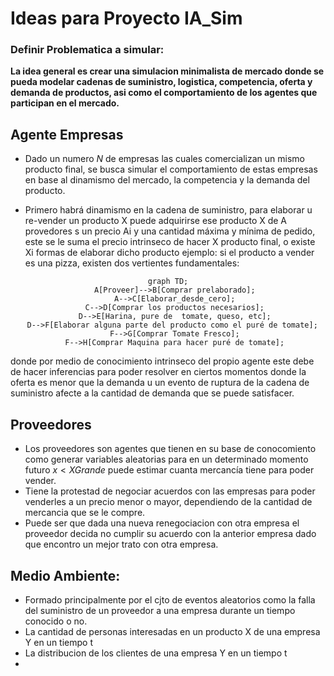 

# Ideas para Proyecto IA_Sim

### Definir Problematica a simular:

**La idea general es crear una simulacion minimalista de mercado donde se pueda modelar cadenas de suministro, logistica, competencia, oferta y demanda de productos, asi como el comportamiento de los agentes que participan en el mercado.**

## Agente Empresas
+ Dado un numero $N$ de empresas las cuales comercializan un mismo producto final, se busca simular el comportamiento de estas empresas en base al dinamismo del mercado, la competencia y la demanda del producto.

- Primero habrá dinamismo en la cadena de suministro, para elaborar u re-vender un producto X puede adquirirse ese producto X de A provedores s un precio Ai y una cantidad máxima y mínima de pedido, este se le suma el precio intrinseco de hacer X producto final, o existe Xi formas de elaborar dicho producto ejemplo: si el producto a vender es una pizza, existen dos vertientes fundamentales:
<div align="center">

 ```mermaid
graph TD;
    A[Proveer]-->B[Comprar prelaborado];
    A-->C[Elaborar_desde_cero];
    C-->D[Comprar los productos necesarios];
    D-->E[Harina, pure de  tomate, queso, etc];
    D-->F[Elaborar alguna parte del producto como el puré de tomate]; 
    F-->G[Comprar Tomate Fresco];
    F-->H[Comprar Maquina para hacer puré de tomate];
```	
</div>

donde por medio de conocimiento intrinseco del propio agente este debe de hacer inferencias para poder resolver en ciertos momentos donde la oferta es menor que la demanda u un evento de ruptura de la cadena de suministro afecte a la cantidad de demanda que se puede satisfacer.

## Proveedores 

- Los proveedores son agentes que tienen en su base de conocomiento como generar variables aleatorias para en un determinado momento futuro $x<X Grande$ puede estimar cuanta mercancía tiene para poder vender. 
- Tiene la protestad de negociar acuerdos con las empresas para poder venderles a un precio menor o mayor, dependiendo de la cantidad de mercancia que se le compre.
- Puede ser que dada una nueva renegociacion con otra empresa el proveedor decida no cumplir su acuerdo con la anterior empresa dado que encontro un mejor trato con otra empresa.


## Medio Ambiente:
- Formado principalmente por el cjto de eventos aleatorios como la falla del suministro de un proveedor a una empresa durante un tiempo conocido o no.
- La cantidad de personas interesadas en un producto X de una empresa Y en un tiempo t
- La distribucion de los clientes de una empresa Y en un tiempo t
-  